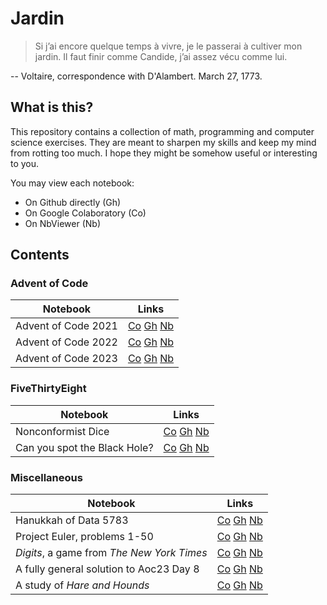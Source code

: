 # Jardin

> Si j’ai encore quelque temps à vivre, je le passerai à cultiver mon jardin. Il faut finir comme Candide, j’ai assez vécu comme lui.

-- Voltaire, correspondence with D'Alambert. March 27, 1773.

## What is this?
This repository contains a collection of math, programming and computer science exercises. They are meant to sharpen my skills and keep my mind from rotting too much. I hope they might be somehow useful or interesting to you.

You may view each notebook:
- On Github directly (Gh)
- On Google Colaboratory (Co)
- On NbViewer (Nb)

## Contents

### Advent of Code
| Notebook              | Links                                                                                                                                                                                                                                                                                               |
|-----------------------|-----------------------------------------------------------------------------------------------------------------------------------------------------------------------------------------------------------------------------------------------------------------------------------------------------|
| Advent of Code 2021   | [Co](https://colab.research.google.com/github/edoannunziata/jardin/blob/master/aoc21/AdventOfCode21.ipynb) [Gh](https://github.com/edoannunziata/jardin/blob/master/aoc21/AdventOfCode21.ipynb) [Nb](https://nbviewer.org/github/edoannunziata/jardin/blob/master/aoc21/AdventOfCode21.ipynb)       |
| Advent of Code 2022   | [Co](https://colab.research.google.com/github/edoannunziata/jardin/blob/master/aoc22/AdventOfCode22.ipynb) [Gh](https://github.com/edoannunziata/jardin/blob/master/aoc22/AdventOfCode22.ipynb) [Nb](https://nbviewer.org/github/edoannunziata/jardin/blob/master/aoc22/AdventOfCode22.ipynb)       |
| Advent of Code 2023   | [Co](https://colab.research.google.com/github/edoannunziata/jardin/blob/master/aoc23/AdventOfCode23.ipynb) [Gh](https://github.com/edoannunziata/jardin/blob/master/aoc23/AdventOfCode23.ipynb) [Nb](https://nbviewer.org/github/edoannunziata/jardin/blob/master/aoc23/AdventOfCode23.ipynb)       |

### FiveThirtyEight
| Notebook | Links |
| --- |-------|
| Nonconformist Dice | [Co](https://colab.research.google.com/github/edoannunziata/jardin/blob/master/fivethirtyeight/NonconformistDice.ipynb) [Gh](https://github.com/edoannunziata/jardin/blob/master/fivethirtyeight/NonconformistDice.ipynb) [Nb](https://nbviewer.org/github/edoannunziata/jardin/blob/master/fivethirtyeight/NonconformistDice.ipynb) |
| Can you spot the Black Hole? |[Co](https://colab.research.google.com/github/edoannunziata/jardin/blob/master/fivethirtyeight/BlackHole.ipynb) [Gh](https://github.com/edoannunziata/jardin/blob/master/fivethirtyeight/BlackHole.ipynb) [Nb](https://nbviewer.org/github/edoannunziata/jardin/blob/master/fivethirtyeight/BlackHole.ipynb) |

### Miscellaneous
| Notebook | Links                                                                                                                                                                                                                                                                                                        |
| --- |--------------------------------------------------------------------------------------------------------------------------------------------------------------------------------------------------------------------------------------------------------------------------------------------------------------|
| Hanukkah of Data 5783 | [Co](https://colab.research.google.com/github/edoannunziata/jardin/blob/master/hod83/HanukkahOfData83.ipynb) [Gh](https://github.com/edoannunziata/jardin/blob/master/hod83/HanukkahOfData83.ipynb) [Nb](https://nbviewer.org/github/edoannunziata/jardin/blob/master/hod83/HanukkahOfData83.ipynb) |
| Project Euler, problems 1-50 | [Co](https://colab.research.google.com/github/edoannunziata/jardin/blob/master/projecteuler/ProjectEuler.ipynb) [Gh](https://github.com/edoannunziata/jardin/blob/master/projecteuler/ProjectEuler.ipynb) [Nb](https://nbviewer.org/github/edoannunziata/jardin/blob/master/projecteuler/ProjectEuler.ipynb) |
| _Digits_, a game from _The New York Times_ | [Co](https://colab.research.google.com/github/edoannunziata/jardin/blob/master/misc/Digits.ipynb) [Gh](https://github.com/edoannunziata/jardin/blob/master/misc/Digits.ipynb) [Nb](https://nbviewer.org/github/edoannunziata/jardin/blob/master/misc/Digits.ipynb)                                           |
| A fully general solution to Aoc23 Day 8 | [Co](https://colab.research.google.com/github/edoannunziata/jardin/blob/master/misc/Aoc23Day8BonusRound.ipynb) [Gh](https://github.com/edoannunziata/jardin/blob/master/misc/Aoc23Day8BonusRound.ipynb) [Nb](https://nbviewer.org/github/edoannunziata/jardin/blob/master/misc/Aoc23Day8BonusRound.ipynb) |
| A study of _Hare and Hounds_ | [Co](https://colab.research.google.com/github/edoannunziata/jardin/blob/master/misc/HareAndHounds.ipynb) [Gh](https://github.com/edoannunziata/jardin/blob/master/misc/HareAndHounds.ipynb) [Nb](https://nbviewer.org/github/edoannunziata/jardin/blob/master/misc/HareAndHounds.ipynb) |
